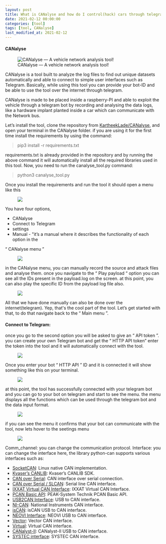 ```yaml
---
layout: post
title: What is CANalyse and how do I control(hack) cars through telegram? (Part — 1)
date: 2021-02-12 00:00:00
categories: [tool]
tags: [tool, CANalyse]
last_modified_at: 2021-02-12
---
```


#### CANalyse

<figure>
  <img src="assets/img/blogs/2021-02-12/CANalyse_cover.webp" alt="CANalyse — A vehicle network analysis tool!">
  <figcaption>CANalyse — A vehicle network analysis tool!</figcaption>
</figure>


CANalyse is a tool built to analyze the log files to find out unique datasets automatically and able to connect to simple user interfaces such as Telegram. Basically, while using this tool you can provide your bot-ID and be able to use the tool over the internet through telegram.

CANalyse is made to be placed inside a raspberry-PI and able to exploit the vehicle through a telegram bot by recording and analysing the data logs, like a hardware implant planted inside a car which can communicate with the Network bus.

Let’s install the tool, clone the repository from [KartheekLade/CANalyse](https://github.com/KartheekLade/CANalyse), and open your terminal in the CANalyse folder. if you are using it for the first time install the requirements by using the command:

> pip3 install -r requirements.txt

requirements.txt is already provided in the repository and by running the above command it will automatically install all the required libraries used in this tool. Now, you need to run the canalyse_tool.py command:

> python3 canalyse_tool.py

Once you install the requirements and run the tool it should open a menu like this

<figure>
  <img src="assets\img\blogs\2021-02-12\starting the tool.gif">
</figure>

You have four options,

* CANalyse
* Connect to Telegram
* settings
* Manual - "it’s a manual where it describes the functionality of each option in the


“ CANalyse menu ”

<figure>
  <img src="assets\img\blogs\2021-02-12\CANalyse options.webp">
</figure>

in the CANalyse menu, you can manually record the source and attack files and analyse them. once you navigate to the “ Play payload “ option you can see all the IDs present in the payload.log on the screen. at this point, you can also play the specific ID from the payload log file also.


<figure>
  <img src="assets\img\blogs\2021-02-12\payload play options.webp">
</figure>

All that we have done manually can also be done over the internet(telegram). Yep, that's the cool part of the tool. Let’s get started with that, to do that navigate back to the “ Main menu ”.

#### Connect to Telegram:

once you go to the second option you will be asked to give an “ API token ”. you can create your own Telegram bot and get the “ HTTP API token” enter the token into the tool and it will automatically connect with the tool.


<figure>
  <img src="assets\img\blogs\2021-02-12\Telegram API token.webp">
</figure>

Once you enter your bot “ HTTP API ” ID and it is connected it will show something like this on your terminal.

<figure>
  <img src="assets\img\blogs\2021-02-12\bot connection with tool.webp">
</figure>

at this point, the tool has successfully connected with your telegram bot and you can go to your bot on telegram and start to see the menu. the menu displays all the functions which can be used through the telegram bot and the data input format.

<figure>
  <img src="assets\img\blogs\2021-02-12\response on telegram.webp">
</figure>

if you can see the menu it confirms that your bot can communicate with the tool, now lets hover to the seetings menu


<figure>
  <img src="assets\img\blogs\2021-02-12\CANalyse settings.webp">
</figure>

Comm_channel: you can change the communication protocol.
Interface: you can change the interface here, the library python-can supports various interfaces such as:



- [SocketCAN](https://python-can.readthedocs.io/en/stable/interfaces.html#socketcan): Linux native CAN implementation.
- [Kvaser’s CANLIB](https://python-can.readthedocs.io/en/stable/interfaces.html#kvaser): Kvaser’s CANLIB SDK.
- [CAN over Serial](https://python-can.readthedocs.io/en/stable/interfaces.html#can-serial): CAN interface over serial connection.
- [CAN over Serial / SLCAN](https://python-can.readthedocs.io/en/stable/interfaces.html#slcan): Serial line CAN interface.
- [IXXAT Virtual CAN Interface](https://python-can.readthedocs.io/en/stable/interfaces.html#ixxat): IXXAT Virtual CAN Interface.
- [PCAN Basic API](https://python-can.readthedocs.io/en/stable/interfaces.html#pcan-basic-api): PEAK-System Technik PCAN Basic API.
- [USB2CAN Interface](https://python-can.readthedocs.io/en/stable/interfaces.html#usb2can): USB to CAN interface.
- [NI-CAN](https://python-can.readthedocs.io/en/stable/interfaces.html#ni-can): National Instruments CAN interface.
- [isCAN](https://python-can.readthedocs.io/en/stable/interfaces.html#iscan): isCAN USB to CAN interface.
- [NEOVI Interface](https://python-can.readthedocs.io/en/stable/interfaces.html#neovi): NEOVI USB to CAN interface.
- [Vector](https://python-can.readthedocs.io/en/stable/interfaces.html#vector): Vector CAN interface.
- [Virtual](https://python-can.readthedocs.io/en/stable/interfaces.html#virtual): Virtual CAN interface.
- [CANalyst-II](https://python-can.readthedocs.io/en/stable/interfaces.html#canalyst-ii): CANalyst-II USB to CAN interface.
- [SYSTEC interface](https://python-can.readthedocs.io/en/stable/interfaces.html#systec): SYSTEC CAN interface.
